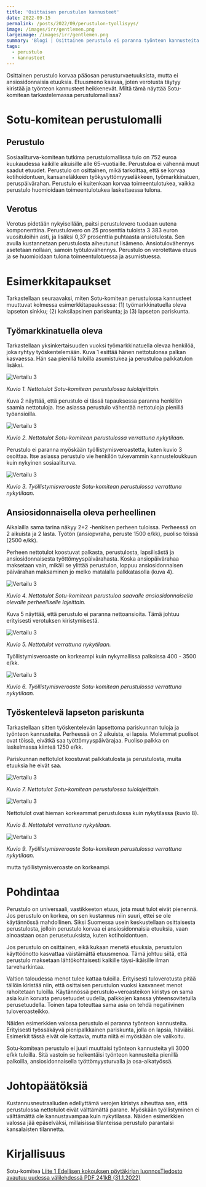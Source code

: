 ```yaml
---
title: 'Osittaisen perustulon kannusteet'
date: 2022-09-15
permalink: /posts/2022/09/perustulon-tyollisyys/
image: /images/irr/gentlemen.png
largeimage: /images/irr/gentlemen.png
summary: 'Blogi | Osittainen perustulo ei paranna työnteon kannusteita'
tags:
  - perustulo
  - kannusteet
---
```


Osittainen perustulo korvaa pääosan perusturvaetuuksista, mutta ei ansiosidonnaisia etuuksia.
Etuusmeno kasvaa, joten verotusta täytyy kiristää ja työnteon kannusteet heikkenevät. 
Miltä tämä näyttää Sotu-komitean tarkastelemassa perustulomallissa?

Sotu-komitean perustulomalli
=====

Perustulo
------

Sosiaaliturva-komitean tutkima perustulomallissa tulo on 752 euroa kuukaudessa kaikille aikuisille alle 65-vuotiaille. Perustuloa
ei vähennä muut saadut etuudet. Perustulo on osittainen, mikä tarkoittaa, että se korvaa kotihoidontuen, kansaneläkkeen työkyvyttömyyseläkkeen, 
työmarkkinatuen, peruspäivärahan. Perustulo ei kuitenkaan korvaa toimeentulotukea, vaikka perustulo huomioidaan toimeentulotukea laskettaessa tulona.

Verotus
-----

Verotus pidetään nykyisellään, paitsi perustulovero tuodaan uutena komponenttina. Perustulovero on 25 prosenttia tuloista 3 383 euron vuosituloihin asti,
ja lisäksi 0,37 prosenttia puhtaasta ansiotulosta. Sen avulla kustannetaan perustulosta aiheutunut lisämeno.
Ansiotulovähennys asetetaan nollaan, samoin työtulovähennys. Perustulo on verotettava etuus ja se huomioidaan tulona toimeentulotuessa ja asumistuessa.

Esimerkkitapaukset
=====

Tarkastellaan seuraavaksi, miten Sotu-komitean perustulossa kannusteet muuttuvat kolmessa esimerkkitapauksessa:
(1) työmarkkinatuella oleva lapseton sinkku; (2) kaksilapsinen pariskunta; ja (3) lapseton pariskunta.

Työmarkkinatuella oleva
------

Tarkastellaan 
yksinkertaisuuden vuoksi työmarkkinatuella olevaa henkilöä, joka ryhtyy työskentelemään. Kuva 1 esittää hänen nettotulonsa 
palkan kasvaessa. Hän saa pienillä tuloilla asumistukea ja perustuloa palkkatulon lisäksi.

![Vertailu 3](/images/perustulo/1+0/perustulo_netto.png)

*Kuvio 1. Nettotulot Sotu-komitean perustulossa tulolajeittain.*

Kuva 2 näyttää, että perustulo ei tässä tapauksessa paranna henkilön saamia nettotuloja.
Itse asiassa perustulo vähentää nettotuloja pienillä työansioilla.

![Vertailu 3](/images/perustulo/1+0/perustulovertailu__netto.png)

*Kuvio 2. Nettotulot Sotu-komitean perustulossa verrattuna nykytilaan.*

Perustulo ei paranna myöskään työllistymisveroastetta, kuten kuvio 3 osoittaa.
Itse asiassa perustulo vie henkilön tukevammin kannusteloukkuun kuin nykyinen sosiaaliturva.

![Vertailu 3](/images/perustulo/1+0/perustulovertailu__tva.png)

*Kuvio 3. Työllistymisveroaste Sotu-komitean perustulossa verrattuna nykytilaan.*

Ansiosidonnaisella oleva perheellinen
-----

Aikalailla sama tarina näkyy 2+2 -henkisen perheen tuloissa.
Perheessä on 2 aikuista ja 2 lasta. Työtön (ansiopvraha, peruste 1500 e/kk), puoliso töissä (2500 e/kk).

Perheen nettotulot koostuvat palkasta, perustulosta, lapsilisästä ja ansiosidonnaisesta työttömyyspäivärahasta.
Koska ansiopäivärahaa maksetaan vain, mikäli se ylittää perustulon, loppuu ansiosidonnaisen päivärahan maksaminen
jo melko matalalla palkkatasolla (kuva 4).

![Vertailu 3](/images/perustulo/2+2/perustulo_netto.png)

*Kuvio 4. Nettotulot Sotu-komitean perustuloa saavalle ansiosidonnaisella olevalle perheelliselle lajeittain.*

Kuva 5 näyttää, että perustulo ei paranna nettoansioita. Tämä johtuu erityisesti verotuksen kiristymisestä.

![Vertailu 3](/images/perustulo/2+2/perustulovertailu__netto.png)

*Kuvio 5. Nettotulot verrattuna nykytilaan.*

Työllistymisveroaste on korkeampi kuin nykymallissa palkoissa 400 - 3500 e/kk.

![Vertailu 3](/images/perustulo/2+2/perustulovertailu__tva.png)

*Kuvio 6. Työllistymisveroaste Sotu-komitean perustulossa verrattuna nykytilaan.*


Työskentelevä lapseton pariskunta
-----

Tarkastellaan sitten työskentelevän lapsettoma pariskunnan tuloja ja työnteon kannusteita.
Perheessä on 2 aikuista, ei lapsia. Molemmat puolisot ovat töissä, eivätkä saa työttömyyspäivärajaa.
Puoliso palkka on laskelmassa kiinteä 1250 e/kk.

Pariskunnan nettotulot koostuvat palkkatulosta ja perustulosta, muita etuuksia he eivät saa.

![Vertailu 3](/images/perustulo/2+0/perustulo_netto.png)

*Kuvio 7. Nettotulot Sotu-komitean perustulossa tulolajeittain.*

![Vertailu 3](/images/perustulo/2+0/perustulovertailu__netto.png)

Nettotulot ovat hieman korkeammat perustulossa kuin nykytilassa (kuvio 8).

*Kuvio 8. Nettotulot verrattuna nykytilaan.*

![Vertailu 3](/images/perustulo/2+0/perustulovertailu__tva.png)

*Kuvio 9. Työllistymisveroaste Sotu-komitean perustulossa verrattuna nykytilaan.*

mutta työllistymisveroaste on korkeampi.

Pohdintaa
=====

Perustulo on universaali, vastikkeeton etuus, jota muut tulot eivät pienennä. 
Jos perustulo on korkea, on sen kustannus niin suuri, ettei se ole käytännössä mahdollinen. 
Siksi Suomessa usein keskustellaan osittaisesta perustulosta, jolloin perustulo 
korvaa ei ansiosidonnaisia etuuksia, vaan ainoastaan osan perusetuuksista, kuten kotihoidontuen.

Jos perustulo on osittainen, eikä kukaan menetä etuuksia, perustulon käyttöönotto kasvattaa väistämättä etuusmenoa.
Tämä johtuu siitä, että perustulo maksetaan lähtökohtaisesti kaikille täysi-ikäisille ilman tarveharkintaa.

Valtion taloudessa menot tulee kattaa tuloilla. Erityisesti tuloverotusta pitää tällöin kiristää niin, että osittaisen 
perustulon vuoksi kasvaneet menot rahoitetaan tuloilla. Käytännössä perustulo+veroasteikon kiristys
on sama asia kuin korvata perusetuudet uudella, palkkojen kanssa yhteensovitetulla perusetuudella. 
Toinen tapa toteuttaa sama asia on tehdä negatiivinen tuloveroasteikko.

Näiden esimerkkien valossa perustulo ei paranna työnteon kannusteita. Erityisesti työssäkäyvä pienipalkkainen 
pariskunta, jolla on lapsia, häviäisi. Esimerkit tässä eivät ole kattavia, mutta niitä ei myöskään ole valikoitu.

Sotu-komitean perustulo ei juuri muuttaisi työnteon kannusteita yli 3000 e/kk tuloilla. Sitä vastoin se heikentäisi
työnteon kannusteita pienillä palkoilla, ansiosidonnaisella työttömyysturvalla ja osa-aikatyössä.

Johtopäätöksiä
=====

Kustannusneutraaliuden edellyttämä verojen kiristys aiheuttaa sen, että perustulossa nettotulot eivät
välttämättä parane. Myöskään työllistyminen ei välttämättä ole kannustavampaa kuin nykytilassa.
Näiden esimerkkien valossa jää epäselväksi, millaisissa tilanteissa perustulo parantaisi kansalaisten tilannetta.



Kirjallisuus
======

Sotu-komitea [Liite 1 Edellisen kokouksen pöytäkirjan luonnosTiedosto avautuu uudessa välilehdessä PDF 241kB  (31.1.2022)](https://valtioneuvosto.fi/documents/1271139/110185440/Liite+2+Diaesitys+Sosiaaliturvakomitean+ty%C3%B6kokous+14.2.2022.pdf/f356c958-96d9-7c1c-9fcb-517d284ab440/Liite+2+Diaesitys+Sosiaaliturvakomitean+ty%C3%B6kokous+14.2.2022.pdf?t=1645176140240)